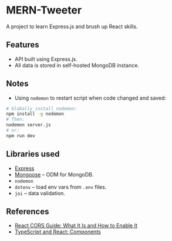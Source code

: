 # MERN-Tweeter

A project to learn Express.js and brush up React skills.

## Features

- API built using Express.js.
- All data is stored in self-hosted MongoDB instance.

## Notes

- Using `nodemon` to restart script when code changed and saved:

```bash
# Globally install nodemon:
npm install -g nodemon
# Then:
nodemon server.js
# or:
npm run dev
```

## Libraries used

- [Express](https://expressjs.com/)
- [Mongoose](https://mongoosejs.com/) – ODM for MongoDB.
- `nodemon`
- `dotenv` – load env vars from `.env` files.
- `joi` – data validation.

## References

- [React CORS Guide: What It Is and How to Enable It](https://www.stackhawk.com/blog/react-cors-guide-what-it-is-and-how-to-enable-it/)
- [TypeScript and React: Components](https://fettblog.eu/typescript-react/components/)

